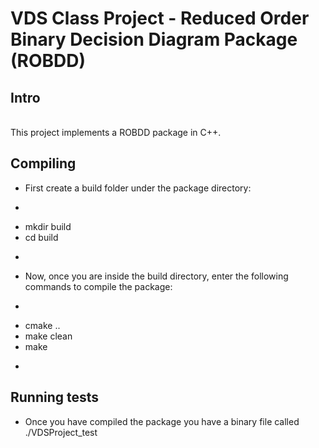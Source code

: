 # VDS Class Project - Reduced Order Binary Decision Diagram Package (ROBDD)

## Intro
<br/>This project implements a ROBDD package in C++. 

## Compiling
- First create a build folder under the package directory:
- ```
- mkdir build
- cd build
- ```
- Now, once you are inside the build directory, enter the following commands to compile the package:
- ```
- cmake ..
- make clean
- make
- ```

## Running tests
- Once you have compiled the package you have a binary file called ./VDSProject_test
